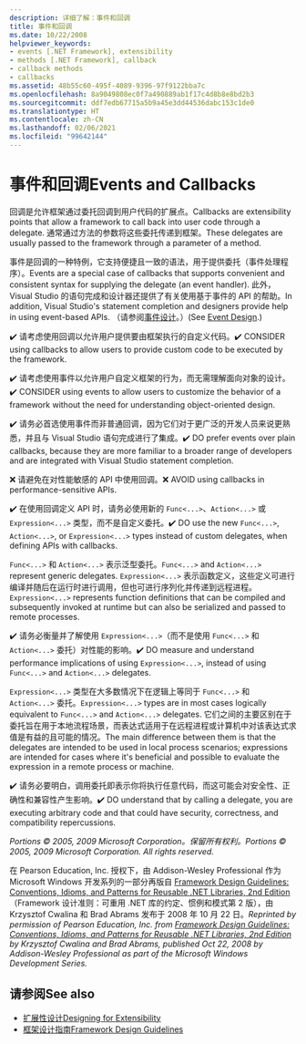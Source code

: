```yaml
---
description: 详细了解：事件和回调
title: 事件和回调
ms.date: 10/22/2008
helpviewer_keywords:
- events [.NET Framework], extensibility
- methods [.NET Framework], callback
- callback methods
- callbacks
ms.assetid: 48b55c60-495f-4089-9396-97f9122bba7c
ms.openlocfilehash: 8a9049808ec0f7a490889ab1f17c4d8b8e8bd2b3
ms.sourcegitcommit: ddf7edb67715a5b9a45e3dd44536dabc153c1de0
ms.translationtype: HT
ms.contentlocale: zh-CN
ms.lasthandoff: 02/06/2021
ms.locfileid: "99642144"
---
```

# <a name="events-and-callbacks"></a><span data-ttu-id="f22c7-103">事件和回调</span><span class="sxs-lookup"><span data-stu-id="f22c7-103">Events and Callbacks</span></span>

<span data-ttu-id="f22c7-104">回调是允许框架通过委托回调到用户代码的扩展点。</span><span class="sxs-lookup"><span data-stu-id="f22c7-104">Callbacks are extensibility points that allow a framework to call back into user code through a delegate.</span></span> <span data-ttu-id="f22c7-105">通常通过方法的参数将这些委托传递到框架。</span><span class="sxs-lookup"><span data-stu-id="f22c7-105">These delegates are usually passed to the framework through a parameter of a method.</span></span>

 <span data-ttu-id="f22c7-106">事件是回调的一种特例，它支持便捷且一致的语法，用于提供委托（事件处理程序）。</span><span class="sxs-lookup"><span data-stu-id="f22c7-106">Events are a special case of callbacks that supports convenient and consistent syntax for supplying the delegate (an event handler).</span></span> <span data-ttu-id="f22c7-107">此外，Visual Studio 的语句完成和设计器还提供了有关使用基于事件的 API 的帮助。</span><span class="sxs-lookup"><span data-stu-id="f22c7-107">In addition, Visual Studio's statement completion and designers provide help in using event-based APIs.</span></span> <span data-ttu-id="f22c7-108">（请参阅[事件设计](event.md)。）</span><span class="sxs-lookup"><span data-stu-id="f22c7-108">(See [Event Design](event.md).)</span></span>

 <span data-ttu-id="f22c7-109">✔️ 请考虑使用回调以允许用户提供要由框架执行的自定义代码。</span><span class="sxs-lookup"><span data-stu-id="f22c7-109">✔️ CONSIDER using callbacks to allow users to provide custom code to be executed by the framework.</span></span>

 <span data-ttu-id="f22c7-110">✔️ 请考虑使用事件以允许用户自定义框架的行为，而无需理解面向对象的设计。</span><span class="sxs-lookup"><span data-stu-id="f22c7-110">✔️ CONSIDER using events to allow users to customize the behavior of a framework without the need for understanding object-oriented design.</span></span>

 <span data-ttu-id="f22c7-111">✔️ 请务必首选使用事件而非普通回调，因为它们对于更广泛的开发人员来说更熟悉，并且与 Visual Studio 语句完成进行了集成。</span><span class="sxs-lookup"><span data-stu-id="f22c7-111">✔️ DO prefer events over plain callbacks, because they are more familiar to a broader range of developers and are integrated with Visual Studio statement completion.</span></span>

 <span data-ttu-id="f22c7-112">❌ 请避免在对性能敏感的 API 中使用回调。</span><span class="sxs-lookup"><span data-stu-id="f22c7-112">❌ AVOID using callbacks in performance-sensitive APIs.</span></span>

 <span data-ttu-id="f22c7-113">✔️ 在使用回调定义 API 时，请务必使用新的 `Func<...>`、`Action<...>` 或 `Expression<...>` 类型，而不是自定义委托。</span><span class="sxs-lookup"><span data-stu-id="f22c7-113">✔️ DO use the new `Func<...>`, `Action<...>`, or `Expression<...>` types instead of custom delegates, when defining APIs with callbacks.</span></span>

 <span data-ttu-id="f22c7-114">`Func<...>` 和 `Action<...>` 表示泛型委托。</span><span class="sxs-lookup"><span data-stu-id="f22c7-114">`Func<...>` and `Action<...>` represent generic delegates.</span></span> <span data-ttu-id="f22c7-115">`Expression<...>` 表示函数定义，这些定义可进行编译并随后在运行时进行调用，但也可进行序列化并传递到远程进程。</span><span class="sxs-lookup"><span data-stu-id="f22c7-115">`Expression<...>` represents function definitions that can be compiled and subsequently invoked at runtime but can also be serialized and passed to remote processes.</span></span>

 <span data-ttu-id="f22c7-116">✔️ 请务必衡量并了解使用 `Expression<...>`（而不是使用 `Func<...>` 和 `Action<...>` 委托）对性能的影响。</span><span class="sxs-lookup"><span data-stu-id="f22c7-116">✔️ DO measure and understand performance implications of using `Expression<...>`, instead of using `Func<...>` and `Action<...>` delegates.</span></span>

 <span data-ttu-id="f22c7-117">`Expression<...>` 类型在大多数情况下在逻辑上等同于 `Func<...>` 和 `Action<...>` 委托。</span><span class="sxs-lookup"><span data-stu-id="f22c7-117">`Expression<...>` types are in most cases logically equivalent to `Func<...>` and `Action<...>` delegates.</span></span> <span data-ttu-id="f22c7-118">它们之间的主要区别在于委托旨在用于本地流程场景，而表达式适用于在远程进程或计算机中对该表达式求值是有益的且可能的情况。</span><span class="sxs-lookup"><span data-stu-id="f22c7-118">The main difference between them is that the delegates are intended to be used in local process scenarios; expressions are intended for cases where it's beneficial and possible to evaluate the expression in a remote process or machine.</span></span>

 <span data-ttu-id="f22c7-119">✔️ 请务必要明白，调用委托即表示你将执行任意代码，而这可能会对安全性、正确性和兼容性产生影响。</span><span class="sxs-lookup"><span data-stu-id="f22c7-119">✔️ DO understand that by calling a delegate, you are executing arbitrary code and that could have security, correctness, and compatibility repercussions.</span></span>

 <span data-ttu-id="f22c7-120">*Portions &copy; 2005, 2009 Microsoft Corporation。保留所有权利。*</span><span class="sxs-lookup"><span data-stu-id="f22c7-120">*Portions &copy; 2005, 2009 Microsoft Corporation. All rights reserved.*</span></span>

 <span data-ttu-id="f22c7-121">在 Pearson Education, Inc. 授权下，由 Addison-Wesley Professional 作为 Microsoft Windows 开发系列的一部分再版自 [Framework Design Guidelines: Conventions, Idioms, and Patterns for Reusable .NET Libraries, 2nd Edition](https://www.informit.com/store/framework-design-guidelines-conventions-idioms-and-9780321545619)（Framework 设计准则：可重用 .NET 库的约定、惯例和模式第 2 版），由 Krzysztof Cwalina 和 Brad Abrams 发布于 2008 年 10 月 22 日。</span><span class="sxs-lookup"><span data-stu-id="f22c7-121">*Reprinted by permission of Pearson Education, Inc. from [Framework Design Guidelines: Conventions, Idioms, and Patterns for Reusable .NET Libraries, 2nd Edition](https://www.informit.com/store/framework-design-guidelines-conventions-idioms-and-9780321545619) by Krzysztof Cwalina and Brad Abrams, published Oct 22, 2008 by Addison-Wesley Professional as part of the Microsoft Windows Development Series.*</span></span>

## <a name="see-also"></a><span data-ttu-id="f22c7-122">请参阅</span><span class="sxs-lookup"><span data-stu-id="f22c7-122">See also</span></span>

- [<span data-ttu-id="f22c7-123">扩展性设计</span><span class="sxs-lookup"><span data-stu-id="f22c7-123">Designing for Extensibility</span></span>](designing-for-extensibility.md)
- [<span data-ttu-id="f22c7-124">框架设计指南</span><span class="sxs-lookup"><span data-stu-id="f22c7-124">Framework Design Guidelines</span></span>](index.md)
